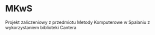 # MKwS
Projekt zaliczeniowy z przedmiotu Metody Komputerowe w Spalaniu z wykorzystaniem biblioteki Cantera
